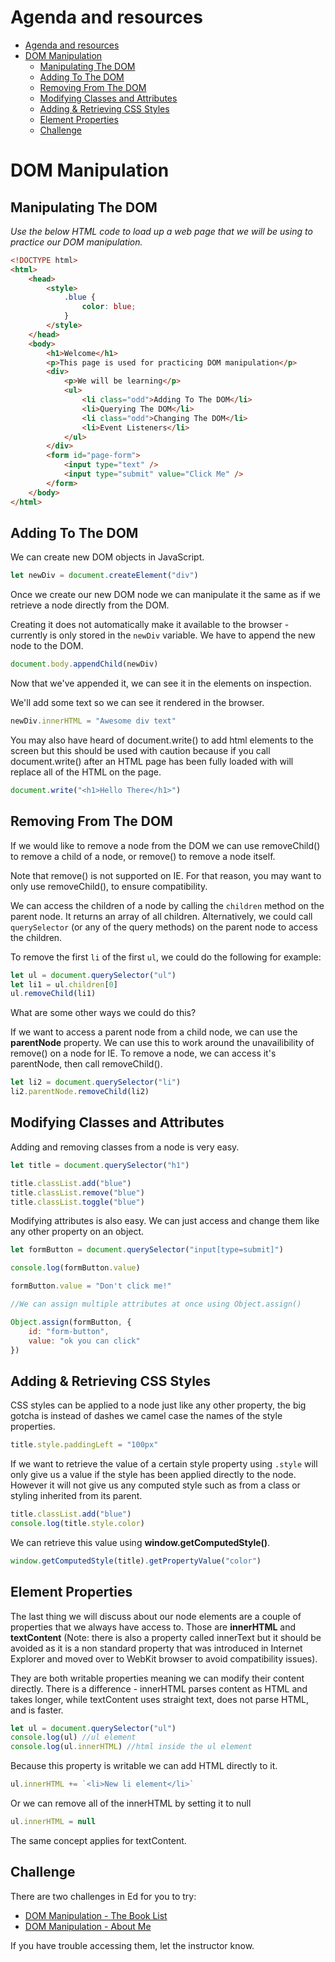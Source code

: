 # Agenda and resources

- [Agenda and resources](#agenda-and-resources)
- [DOM Manipulation](#dom-manipulation)
	- [Manipulating The DOM](#manipulating-the-dom)
	- [Adding To The DOM](#adding-to-the-dom)
	- [Removing From The DOM](#removing-from-the-dom)
	- [Modifying Classes and Attributes](#modifying-classes-and-attributes)
	- [Adding & Retrieving CSS Styles](#adding--retrieving-css-styles)
	- [Element Properties](#element-properties)
	- [Challenge](#challenge)

# DOM Manipulation

## Manipulating The DOM

_Use the below HTML code to load up a web page that we will be using to practice our DOM manipulation._

```html
<!DOCTYPE html>
<html>
	<head>
		<style>
			.blue {
				color: blue;
			}
		</style>
	</head>
	<body>
		<h1>Welcome</h1>
		<p>This page is used for practicing DOM manipulation</p>
		<div>
			<p>We will be learning</p>
			<ul>
				<li class="odd">Adding To The DOM</li>
				<li>Querying The DOM</li>
				<li class="odd">Changing The DOM</li>
				<li>Event Listeners</li>
			</ul>
		</div>
		<form id="page-form">
			<input type="text" />
			<input type="submit" value="Click Me" />
		</form>
	</body>
</html>
```

## Adding To The DOM

We can create new DOM objects in JavaScript.

```javascript
let newDiv = document.createElement("div")
```

Once we create our new DOM node we can manipulate it the same as if we retrieve a node directly from the DOM.

Creating it does not automatically make it available to the browser - currently is only stored in the `newDiv` variable. We have to append the new node to the DOM.

```javascript
document.body.appendChild(newDiv)
```

Now that we've appended it, we can see it in the elements on inspection.

We'll add some text so we can see it rendered in the browser.

```javascript
newDiv.innerHTML = "Awesome div text"
```

You may also have heard of document.write() to add html elements to the screen but this should be used with caution because if you call document.write() after an HTML page has been fully loaded with will replace all of the HTML on the page.

```javascript
document.write("<h1>Hello There</h1>")
```

## Removing From The DOM

If we would like to remove a node from the DOM we can use removeChild() to remove a child of a node, or remove() to remove a node itself.

Note that remove() is not supported on IE. For that reason, you may want to only use removeChild(), to ensure compatibility.

We can access the children of a node by calling the `children` method on the parent node. It returns an array of all children. Alternatively, we could call `querySelector` (or any of the query methods) on the parent node to access the children.

To remove the first `li` of the first `ul`, we could do the following for example:

```javascript
let ul = document.querySelector("ul")
let li1 = ul.children[0]
ul.removeChild(li1)
```

What are some other ways we could do this?

If we want to access a parent node from a child node, we can use the **parentNode** property. We can use this to work around the unavailibility of remove() on a node for IE. To remove a node, we can access it's parentNode, then call removeChild().

```javascript
let li2 = document.querySelector("li")
li2.parentNode.removeChild(li2)
```

## Modifying Classes and Attributes

Adding and removing classes from a node is very easy.

```javascript
let title = document.querySelector("h1")

title.classList.add("blue")
title.classList.remove("blue")
title.classList.toggle("blue")
```

Modifying attributes is also easy. We can just access and change them like any other property on an object.

```javascript
let formButton = document.querySelector("input[type=submit]")

console.log(formButton.value)

formButton.value = "Don't click me!"

//We can assign multiple attributes at once using Object.assign()

Object.assign(formButton, {
	id: "form-button",
	value: "ok you can click"
})
```

## Adding & Retrieving CSS Styles

CSS styles can be applied to a node just like any other property, the big gotcha is instead of dashes we camel case the names of the style properties.

```javascript
title.style.paddingLeft = "100px"
```

If we want to retrieve the value of a certain style property using `.style` will only give us a value if the style has been applied directly to the node. However it will not give us any computed style such as from a class or styling inherited from its parent.

```javascript
title.classList.add("blue")
console.log(title.style.color)
```

We can retrieve this value using **window.getComputedStyle()**.

```javascript
window.getComputedStyle(title).getPropertyValue("color")
```

## Element Properties

The last thing we will discuss about our node elements are a couple of properties that we always have access to. Those are **innerHTML** and **textContent** (Note: there is also a property called innerText but it should be avoided as it is a non standard property that was introduced in Internet Explorer and moved over to WebKit browser to avoid compatibility issues).

They are both writable properties meaning we can modify their content directly. There is a difference - innerHTML parses content as HTML and takes longer, while textContent uses straight text, does not parse HTML, and is faster.

```javascript
let ul = document.querySelector("ul")
console.log(ul) //ul element
console.log(ul.innerHTML) //html inside the ul element
```

Because this property is writable we can add HTML directly to it.

```javascript
ul.innerHTML += `<li>New li element</li>`
```

Or we can remove all of the innerHTML by setting it to null

```javascript
ul.innerHTML = null
```

The same concept applies for textContent.

## Challenge

There are two challenges in Ed for you to try:
* [DOM Manipulation - The Book List](https://edstem.org/courses/3808/challenges/6406)
* [DOM Manipulation - About Me](https://edstem.org/courses/3808/challenges/6408)

If you have trouble accessing them, let the instructor know.
